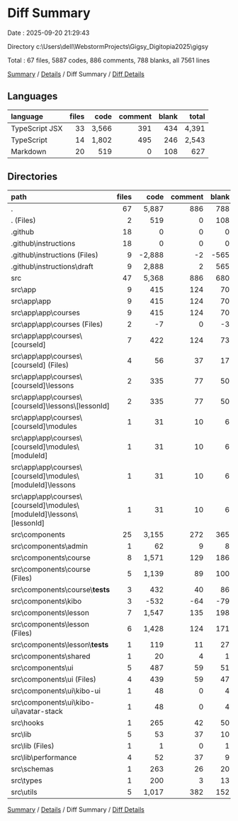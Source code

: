# Diff Summary

Date : 2025-09-20 21:29:43

Directory c:\\Users\\dell\\WebstormProjects\\Gigsy_Digitopia2025\\gigsy

Total : 67 files,  5887 codes, 886 comments, 788 blanks, all 7561 lines

[Summary](results.md) / [Details](details.md) / Diff Summary / [Diff Details](diff-details.md)

## Languages
| language | files | code | comment | blank | total |
| :--- | ---: | ---: | ---: | ---: | ---: |
| TypeScript JSX | 33 | 3,566 | 391 | 434 | 4,391 |
| TypeScript | 14 | 1,802 | 495 | 246 | 2,543 |
| Markdown | 20 | 519 | 0 | 108 | 627 |

## Directories
| path | files | code | comment | blank | total |
| :--- | ---: | ---: | ---: | ---: | ---: |
| . | 67 | 5,887 | 886 | 788 | 7,561 |
| . (Files) | 2 | 519 | 0 | 108 | 627 |
| .github | 18 | 0 | 0 | 0 | 0 |
| .github\\instructions | 18 | 0 | 0 | 0 | 0 |
| .github\\instructions (Files) | 9 | -2,888 | -2 | -565 | -3,455 |
| .github\\instructions\\draft | 9 | 2,888 | 2 | 565 | 3,455 |
| src | 47 | 5,368 | 886 | 680 | 6,934 |
| src\\app | 9 | 415 | 124 | 70 | 609 |
| src\\app\\app | 9 | 415 | 124 | 70 | 609 |
| src\\app\\app\\courses | 9 | 415 | 124 | 70 | 609 |
| src\\app\\app\\courses (Files) | 2 | -7 | 0 | -3 | -10 |
| src\\app\\app\\courses\\[courseId] | 7 | 422 | 124 | 73 | 619 |
| src\\app\\app\\courses\\[courseId] (Files) | 4 | 56 | 37 | 17 | 110 |
| src\\app\\app\\courses\\[courseId]\\lessons | 2 | 335 | 77 | 50 | 462 |
| src\\app\\app\\courses\\[courseId]\\lessons\\[lessonId] | 2 | 335 | 77 | 50 | 462 |
| src\\app\\app\\courses\\[courseId]\\modules | 1 | 31 | 10 | 6 | 47 |
| src\\app\\app\\courses\\[courseId]\\modules\\[moduleId] | 1 | 31 | 10 | 6 | 47 |
| src\\app\\app\\courses\\[courseId]\\modules\\[moduleId]\\lessons | 1 | 31 | 10 | 6 | 47 |
| src\\app\\app\\courses\\[courseId]\\modules\\[moduleId]\\lessons\\[lessonId] | 1 | 31 | 10 | 6 | 47 |
| src\\components | 25 | 3,155 | 272 | 365 | 3,792 |
| src\\components\\admin | 1 | 62 | 9 | 8 | 79 |
| src\\components\\course | 8 | 1,571 | 129 | 186 | 1,886 |
| src\\components\\course (Files) | 5 | 1,139 | 89 | 100 | 1,328 |
| src\\components\\course\\__tests__ | 3 | 432 | 40 | 86 | 558 |
| src\\components\\kibo | 3 | -532 | -64 | -79 | -675 |
| src\\components\\lesson | 7 | 1,547 | 135 | 198 | 1,880 |
| src\\components\\lesson (Files) | 6 | 1,428 | 124 | 171 | 1,723 |
| src\\components\\lesson\\__tests__ | 1 | 119 | 11 | 27 | 157 |
| src\\components\\shared | 1 | 20 | 4 | 1 | 25 |
| src\\components\\ui | 5 | 487 | 59 | 51 | 597 |
| src\\components\\ui (Files) | 4 | 439 | 59 | 47 | 545 |
| src\\components\\ui\\kibo-ui | 1 | 48 | 0 | 4 | 52 |
| src\\components\\ui\\kibo-ui\\avatar-stack | 1 | 48 | 0 | 4 | 52 |
| src\\hooks | 1 | 265 | 42 | 50 | 357 |
| src\\lib | 5 | 53 | 37 | 10 | 100 |
| src\\lib (Files) | 1 | 1 | 0 | 1 | 2 |
| src\\lib\\performance | 4 | 52 | 37 | 9 | 98 |
| src\\schemas | 1 | 263 | 26 | 20 | 309 |
| src\\types | 1 | 200 | 3 | 13 | 216 |
| src\\utils | 5 | 1,017 | 382 | 152 | 1,551 |

[Summary](results.md) / [Details](details.md) / Diff Summary / [Diff Details](diff-details.md)